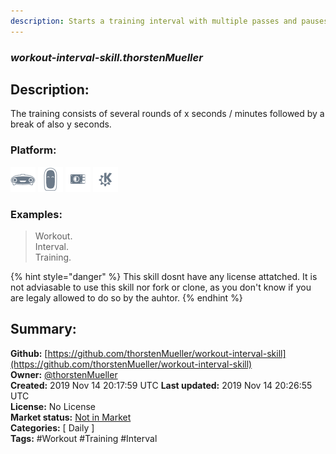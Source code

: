 ```yaml
---
description: Starts a training interval with multiple passes and pauses
---
```


### _workout-interval-skill.thorstenMueller_  
## Description:  
The training consists of several rounds of x seconds / minutes followed by a break of also y seconds.  
  
  
### Platform:  
 ![Mark I](../.gitbook/assets/mark-1-icon.png)  ![Mark II](../.gitbook/assets/mark-2-icon.png)  ![Picroft](../.gitbook/assets/picroft-icon.png)  ![plasmoid](../.gitbook/assets/kde.png)   
### Examples:  
> Workout.  
> Interval.  
> Training.  
  
{% hint style="danger" %}
This skill dosnt have any license attatched. It is not adviasable to use this skill nor fork or clone, as you don't know if you are legaly allowed to do so by the auhtor.
{% endhint %}
  
## Summary:  
**Github:** [https://github.com/thorstenMueller/workout-interval-skill](https://github.com/thorstenMueller/workout-interval-skill)  
**Owner:** [@thorstenMueller](https://github.com/thorstenMueller)  
**Created:** 2019 Nov 14 20:17:59 UTC  **Last updated:** 2019 Nov 14 20:26:55 UTC  
**License:** No License  
**Market status:** [Not in Market](https://market.mycroft.ai/skill/)  
**Categories:** [ Daily ]   
**Tags:** \#Workout \#Training \#Interval   
